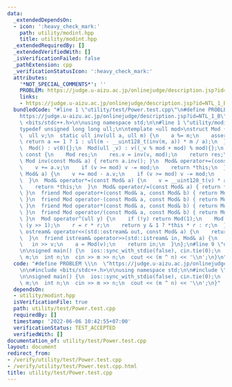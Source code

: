 ```yaml
---
data:
  _extendedDependsOn:
  - icon: ':heavy_check_mark:'
    path: utility/modint.hpp
    title: utility/modint.hpp
  _extendedRequiredBy: []
  _extendedVerifiedWith: []
  _isVerificationFailed: false
  _pathExtension: cpp
  _verificationStatusIcon: ':heavy_check_mark:'
  attributes:
    '*NOT_SPECIAL_COMMENTS*': ''
    PROBLEM: https://judge.u-aizu.ac.jp/onlinejudge/description.jsp?id=NTL_1_B
    links:
    - https://judge.u-aizu.ac.jp/onlinejudge/description.jsp?id=NTL_1_B
  bundledCode: "#line 1 \"utility/test/Power.test.cpp\"\n#define PROBLEM \\\n  \"\
    https://judge.u-aizu.ac.jp/onlinejudge/description.jsp?id=NTL_1_B\"\n\n#include\
    \ <bits/stdc++.h>\n\nusing namespace std;\n\n#line 1 \"utility/modint.hpp\"\n\
    typedef unsigned long long ull;\n\ntemplate <ull mod>\nstruct Mod {\n private:\n\
    \  ull v;\n  static ull inv(ull a, ull m) {\n    a %= m;\n    assert(a);\n   \
    \ return a == 1 ? 1 : ull(m - __uint128_t(inv(m, a)) * m / a);\n  }\n\n public:\n\
    \  Mod() : v(0){};\n  Mod(ull _v) : v((_v % mod + mod) % mod){};\n  Mod inv()\
    \ const {\n    Mod res;\n    res.v = inv(v, mod);\n    return res;\n  }\n  friend\
    \ Mod inv(const Mod& a) { return a.inv(); }\n  Mod& operator+=(const Mod& a) {\n\
    \    v += a.v;\n    if (v >= mod) v -= mod;\n    return *this;\n  }\n  Mod& operator-=(const\
    \ Mod& a) {\n    v += mod - a.v;\n    if (v >= mod) v -= mod;\n    return *this;\n\
    \  }\n  Mod& operator*=(const Mod& a) {\n    v = __uint128_t(v) * a.v % mod;\n\
    \    return *this;\n  }\n  Mod& operator/=(const Mod& a) { return *this *= a.inv();\
    \ }\n  friend Mod operator+(const Mod& a, const Mod& b) { return Mod(a) += b;\
    \ }\n  friend Mod operator-(const Mod& a, const Mod& b) { return Mod(a) -= b;\
    \ }\n  friend Mod operator*(const Mod& a, const Mod& b) { return Mod(a) *= b;\
    \ }\n  friend Mod operator/(const Mod& a, const Mod& b) { return Mod(a) /= b;\
    \ }\n  Mod operator^(ull y) {\n    if (!y) return Mod(1);\n    Mod r = *this ^\
    \ (y >> 1);\n    r = r * r;\n    return y & 1 ? *this * r : r;\n  }\n  friend\
    \ ostream& operator<<(std::ostream& out, const Mod& a) {\n    return out << a.v;\n\
    \  }\n  friend istream& operator>>(std::istream& in, Mod& a) {\n    ull v;\n \
    \   in >> v;\n    a = Mod(v);\n    return in;\n  }\n};\n#line 9 \"utility/test/Power.test.cpp\"\
    \n\nsigned main() {\n  ios::sync_with_stdio(false), cin.tie(0);\n  Mod<1000000007>\
    \ m;\n  int n;\n  cin >> m >> n;\n  cout << (m ^ n) << '\\n';\n}\n"
  code: "#define PROBLEM \\\n  \"https://judge.u-aizu.ac.jp/onlinejudge/description.jsp?id=NTL_1_B\"\
    \n\n#include <bits/stdc++.h>\n\nusing namespace std;\n\n#include \"../modint.hpp\"\
    \n\nsigned main() {\n  ios::sync_with_stdio(false), cin.tie(0);\n  Mod<1000000007>\
    \ m;\n  int n;\n  cin >> m >> n;\n  cout << (m ^ n) << '\\n';\n}"
  dependsOn:
  - utility/modint.hpp
  isVerificationFile: true
  path: utility/test/Power.test.cpp
  requiredBy: []
  timestamp: '2022-06-06 10:42:55+07:00'
  verificationStatus: TEST_ACCEPTED
  verifiedWith: []
documentation_of: utility/test/Power.test.cpp
layout: document
redirect_from:
- /verify/utility/test/Power.test.cpp
- /verify/utility/test/Power.test.cpp.html
title: utility/test/Power.test.cpp
---
```

